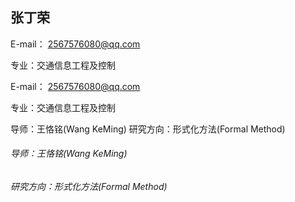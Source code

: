 ## 张丁荣

E-mail： 2567576080@qq.com

专业：交通信息工程及控制

E-mail： 2567576080@qq.com

专业：交通信息工程及控制


导师：王恪铭(Wang KeMing)
研究方向：形式化方法(Formal Method)



###### 导师：王恪铭(Wang KeMing)

###### 研究方向：形式化方法(Formal Method)

